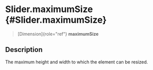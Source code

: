 Slider.maximumSize {#Slider.maximumSize}
==================

> [Dimension]{role="ref"} **maximumSize**

Description
-----------

The maximum height and width to which the element can be resized.
